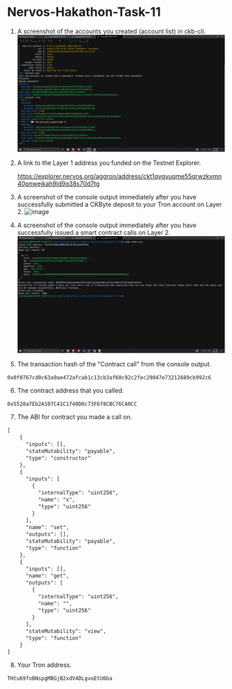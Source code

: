# Nervos-Hakathon-Task-11

1. A screenshot of the accounts you created (account list) in ckb-cli.
![image](account_list.png)

2. A link to the Layer 1 address you funded on the Testnet Explorer.

	https://explorer.nervos.org/aggron/address/ckt1qyqyuqme55qrwzkvmn40pnwejkah9ld9q38s70d7tg

3. A screenshot of the console output immediately after you have successfully submitted a CKByte deposit to your Tron account on Layer 2.
![image](deposite.png)

4. A screenshot of the console output immediately after you have successfully issued a smart contract calls on Layer 2.
![image](contract_call.png)

5. The transaction hash of the "Contract call" from the console output.
```
0x0f0767cd0c63a9ae472afcab1c13cb3af60c92c2fec29047e73212689cb992c6
```

6. The contract address that you called.
```
0x5528a7Eb2A107C41C1f40D0c73F6f8CBC76CA0CC
```

7. The ABI for contract you made a call on.
```
[
    {
      "inputs": [],
      "stateMutability": "payable",
      "type": "constructor"
    },
    {
      "inputs": [
        {
          "internalType": "uint256",
          "name": "x",
          "type": "uint256"
        }
      ],
      "name": "set",
      "outputs": [],
      "stateMutability": "payable",
      "type": "function"
    },
    {
      "inputs": [],
      "name": "get",
      "outputs": [
        {
          "internalType": "uint256",
          "name": "",
          "type": "uint256"
        }
      ],
      "stateMutability": "view",
      "type": "function"
    }
]
```

8. Your Tron address.
```
THtu69foBNspgMBGjB2xdV4DLgvoEtU6ba
```